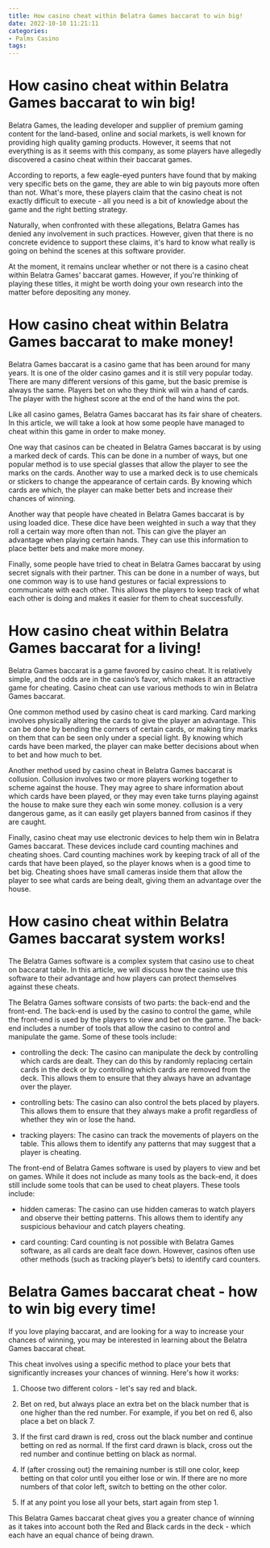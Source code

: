 ```yaml
---
title: How casino cheat within Belatra Games baccarat to win big!
date: 2022-10-10 11:21:11
categories:
- Palms Casino
tags:
---
```



#  How casino cheat within Belatra Games baccarat to win big!

Belatra Games, the leading developer and supplier of premium gaming content for the land-based, online and social markets, is well known for providing high quality gaming products. However, it seems that not everything is as it seems with this company, as some players have allegedly discovered a casino cheat within their baccarat games.

According to reports, a few eagle-eyed punters have found that by making very specific bets on the game, they are able to win big payouts more often than not. What's more, these players claim that the casino cheat is not exactly difficult to execute - all you need is a bit of knowledge about the game and the right betting strategy.

Naturally, when confronted with these allegations, Belatra Games has denied any involvement in such practices. However, given that there is no concrete evidence to support these claims, it's hard to know what really is going on behind the scenes at this software provider.

At the moment, it remains unclear whether or not there is a casino cheat within Belatra Games' baccarat games. However, if you're thinking of playing these titles, it might be worth doing your own research into the matter before depositing any money.

#  How casino cheat within Belatra Games baccarat to make money!

Belatra Games baccarat is a casino game that has been around for many years. It is one of the older casino games and it is still very popular today. There are many different versions of this game, but the basic premise is always the same. Players bet on who they think will win a hand of cards. The player with the highest score at the end of the hand wins the pot.

Like all casino games, Belatra Games baccarat has its fair share of cheaters. In this article, we will take a look at how some people have managed to cheat within this game in order to make money.

One way that casinos can be cheated in Belatra Games baccarat is by using a marked deck of cards. This can be done in a number of ways, but one popular method is to use special glasses that allow the player to see the marks on the cards. Another way to use a marked deck is to use chemicals or stickers to change the appearance of certain cards. By knowing which cards are which, the player can make better bets and increase their chances of winning.

Another way that people have cheated in Belatra Games baccarat is by using loaded dice. These dice have been weighted in such a way that they roll a certain way more often than not. This can give the player an advantage when playing certain hands. They can use this information to place better bets and make more money.

Finally, some people have tried to cheat in Belatra Games baccarat by using secret signals with their partner. This can be done in a number of ways, but one common way is to use hand gestures or facial expressions to communicate with each other. This allows the players to keep track of what each other is doing and makes it easier for them to cheat successfully.

#  How casino cheat within Belatra Games baccarat for a living!

Belatra Games baccarat is a game favored by casino cheat. It is relatively simple, and the odds are in the casino’s favor, which makes it an attractive game for cheating. Casino cheat can use various methods to win in Belatra Games baccarat.

One common method used by casino cheat is card marking. Card marking involves physically altering the cards to give the player an advantage. This can be done by bending the corners of certain cards, or making tiny marks on them that can be seen only under a special light. By knowing which cards have been marked, the player can make better decisions about when to bet and how much to bet.

Another method used by casino cheat in Belatra Games baccarat is collusion. Collusion involves two or more players working together to scheme against the house. They may agree to share information about which cards have been played, or they may even take turns playing against the house to make sure they each win some money. collusion is a very dangerous game, as it can easily get players banned from casinos if they are caught.

Finally, casino cheat may use electronic devices to help them win in Belatra Games baccarat. These devices include card counting machines and cheating shoes. Card counting machines work by keeping track of all of the cards that have been played, so the player knows when is a good time to bet big. Cheating shoes have small cameras inside them that allow the player to see what cards are being dealt, giving them an advantage over the house.

#  How casino cheat within Belatra Games baccarat system works!

The Belatra Games software is a complex system that casino use to cheat on baccarat table. In this article, we will discuss how the casino use this software to their advantage and how players can protect themselves against these cheats.

The Belatra Games software consists of two parts: the back-end and the front-end. The back-end is used by the casino to control the game, while the front-end is used by the players to view and bet on the game. The back-end includes a number of tools that allow the casino to control and manipulate the game. Some of these tools include:

*  controlling the deck: The casino can manipulate the deck by controlling which cards are dealt. They can do this by randomly replacing certain cards in the deck or by controlling which cards are removed from the deck. This allows them to ensure that they always have an advantage over the player.

*  controlling bets: The casino can also control the bets placed by players. This allows them to ensure that they always make a profit regardless of whether they win or lose the hand.

*  tracking players: The casino can track the movements of players on the table. This allows them to identify any patterns that may suggest that a player is cheating.

The front-end of Belatra Games software is used by players to view and bet on games. While it does not include as many tools as the back-end, it does still include some tools that can be used to cheat players. These tools include:

* hidden cameras: The casino can use hidden cameras to watch players and observe their betting patterns. This allows them to identify any suspicious behaviour and catch players cheating.

* card counting: Card counting is not possible with Belatra Games software, as all cards are dealt face down. However, casinos often use other methods (such as tracking player’s bets) to identify card counters.

#  Belatra Games baccarat cheat - how to win big every time!

If you love playing baccarat, and are looking for a way to increase your chances of winning, you may be interested in learning about the Belatra Games baccarat cheat.

This cheat involves using a specific method to place your bets that significantly increases your chances of winning. Here's how it works:

1. Choose two different colors - let's say red and black.

2. Bet on red, but always place an extra bet on the black number that is one higher than the red number. For example, if you bet on red 6, also place a bet on black 7.

3. If the first card drawn is red, cross out the black number and continue betting on red as normal. If the first card drawn is black, cross out the red number and continue betting on black as normal.

4. If (after crossing out) the remaining number is still one color, keep betting on that color until you either lose or win. If there are no more numbers of that color left, switch to betting on the other color.

5. If at any point you lose all your bets, start again from step 1.

This Belatra Games baccarat cheat gives you a greater chance of winning as it takes into account both the Red and Black cards in the deck - which each have an equal chance of being drawn.